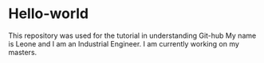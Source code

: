 # Hello-world
This repository was used for the tutorial in understanding Git-hub
My name is Leone and I am an Industrial Engineer. I am currently working on my masters.
